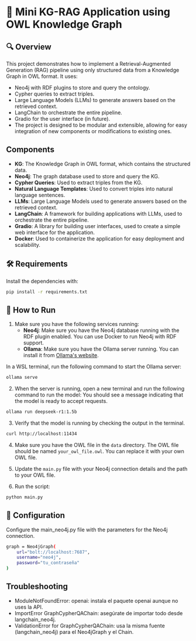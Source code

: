 # 🧠 Mini KG-RAG Application using OWL Knowledge Graph

## 🔍 Overview
This project demonstrates how to implement a Retrieval-Augmented Generation (RAG) pipeline using only structured data from a Knowledge Graph in OWL format. It uses:

- Neo4j with RDF plugins to store and query the ontology.
- Cypher queries to extract triples.
- Large Language Models (LLMs) to generate answers based on the retrieved context.
- LangChain to orchestrate the entire pipeline.
- Gradio for the user interface (in future).
- The project is designed to be modular and extensible, allowing for easy integration of new components or modifications to existing ones.

## Components
- **KG**: The Knowledge Graph in OWL format, which contains the structured data.
- **Neo4j**: The graph database used to store and query the KG.
- **Cypher Queries**: Used to extract triples from the KG.
- **Natural Language Templates**: Used to convert triples into natural language sentences.
- **LLMs**: Large Language Models used to generate answers based on the retrieved context.
- **LangChain**: A framework for building applications with LLMs, used to orchestrate the entire pipeline.
- **Gradio**: A library for building user interfaces, used to create a simple web interface for the application.
- **Docker**: Used to containerize the application for easy deployment and scalability.

## 🛠️ Requirements

Install the dependencies with:

```bash
pip install -r requirements.txt
```

## 🚀 How to Run
1. Make sure you have the following services running:
    - **Neo4j**: Make sure you have the Neo4j database running with the RDF plugin enabled. You can use Docker to run Neo4j with RDF support.
    - **Ollama**: Make sure you have the Ollama server running. You can install it from [Ollama's website](https://ollama.com/).

In a WSL terminal, run the following command to start the Ollama server:

```bash
ollama serve
```

2. When the server is running, open a new terminal and run the following command to run the model:
You should see a message indicating that the model is ready to accept requests.

```bash
ollama run deepseek-r1:1.5b
```

3. Verify that the model is running by checking the output in the terminal. 

```bash
curl http://localhost:11434

```

4. Make sure you have the OWL file in the `data` directory. The OWL file should be named `your_owl_file.owl`. You can replace it with your own OWL file.
5. Update the `main.py` file with your Neo4j connection details and the path to your OWL file.

6. Run the script:

```bash
python main.py
```


## 🧩 Configuration

Configure the main_neo4j.py file with the parameters for the Neo4j connection.

```bash
graph = Neo4jGraph(
    url="bolt://localhost:7687",
    username="neo4j",
    password="tu_contraseña"
)
```

## Troubleshooting

- ModuleNotFoundError: openai: instala el paquete openai aunque no uses la API.
- ImportError GraphCypherQAChain: asegúrate de importar todo desde langchain_neo4j.
- ValidationError for GraphCypherQAChain: usa la misma fuente (langchain_neo4j) para el Neo4jGraph y el Chain.
